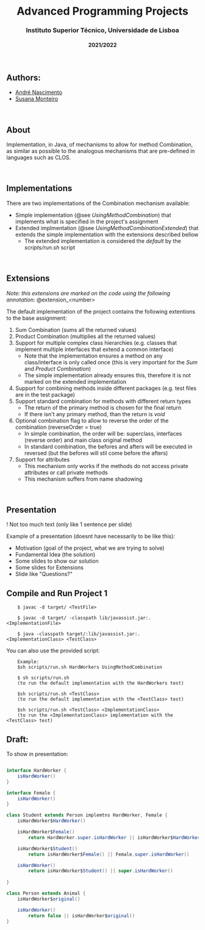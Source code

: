 <h1 align="center">Advanced Programming Projects</h1>
<h3 align="center">Instituto Superior Técnico, Universidade de Lisboa</h3>
<h4 align="center">2021/2022</h4>

<br>

## Authors:
- [André Nascimento](https://github.com/ArcKenimuZ)
- [Susana Monteiro](https://github.com/susmonteiro)

<br>

## About

Implementation, in Java, of mechanisms to allow for method Combination,
as similar as possible to the analogous mechanisms that are pre-defined in languages such as CLOS.

<br>

## Implementations
There are two implementations of the Combination mechanism available:
- Simple implementation (@see *UsingMethodCombination*) that implements what is specified in the project's assignment
- Extended implmentation (@see *UsingMethodCombinationExtended*) that extends the simple implementation with the extensions described bellow
    - The extended implementation is considered the *default* by the *scripts/run.sh* script

<br>

## Extensions
*Note: this extensions are marked on the code using the following annotation:* @extension_\<number\>

The default implementation of the project contains the following extentions to the base assignment:
1. Sum Combination (sums all the returned values)
2. Product Combination (multiplies all the returned values)
3. Support for multiple complex class hierarchies (e.g. classes that implement multiple interfaces that extend a common interface)
    - Note that the implementation ensures a method on any class/interface is only called once (this is very important for the *Sum* and *Product Combination*)
    - The simple implementation already ensures this, therefore it is not marked on the extended implementation
4. Support for combining methods inside different packages (e.g. test files are in the test package)
5. Support standard combination for methods with different return types
    - The return of the primary method is chosen for the final return
    - If there isn't any primary method, than the return is *void*
6. Optional combination flag to allow to reverse the order of the combination (reverseOrder = true)
    - In simple combination, the order will be: superclass, interfaces (reverse order) and main class original method
    - In standard combination, the befores and afters will be executed in reversed (but the befores will stil come before the afters)
7. Support for attributes
    - This mechanism only works if the methods do not access private attributes or call private methods
    - This mechanism suffers from name shadowing 


<br>

## Presentation
! Not too much text (only like 1 sentence per slide)

Example of a presentation (doesnt have necessarily to be like this):
- Motivation (goal of the project, what we are trying to solve)
- Fundamental Idea (the solution)
- Some slides to show our solution
- Some slides for Extensions
- Slide like "Questions?"

## Compile and Run Project 1

```
    $ javac -d target/ <TestFile>

    $ javac -d target/ -classpath lib/javassist.jar:. <ImplementationFile>

    $ java -classpath target/:lib/javassist.jar:. <ImplementationClass> <TestClass>

```

You can also use the provided script:

```
    Example:
    $sh scripts/run.sh HardWorkers UsingMethodCombination

    $ sh scripts/run.sh       
    (to run the default implementation with the HardWorkers test)

    $sh scripts/run.sh <TestClass> 
    (to run the default implementation with the <TestClass> test)

    $sh scripts/run.sh <TestClass> <ImplementationClass>
    (to run the <ImplementationClass> implementation with the <TestClass> test)
```




## Draft:

To show in presentation:

```java

interface HardWorker {
    isHardWorker()
}

interface Female {
    isHardWorker()
}

class Student extends Person implemtns HardWorker, Female {
    isHardWorker$HardWorker()

    isHardWorker$Female()
        return HardWorker.super.isHardWorker || isHardWorker$HardWorker()

    isHardWorker$Student()
        return isHardWorker$Female() || Female.super.isHardWorker()

    isHardWorker()
        return isHardWorker$Student() || super.isHardWorker()
    
}

class Person extends Animal {
    isHardWorker$original()

    isHardWorker()
        return false || isHardWorker$original()
}  
```     